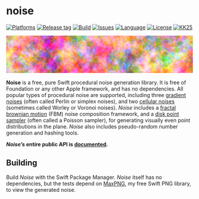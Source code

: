 # noise

[![Platforms](https://img.shields.io/badge/platform-any-lightgrey.svg)](https://swift.org/)
[![Release tag](https://img.shields.io/github/release/kelvin13/noise.svg)](https://github.com/kelvin13/noise/releases)
[![Build](https://travis-ci.org/kelvin13/noise.svg?branch=master)](https://travis-ci.org/kelvin13/noise)
[![Issues](https://img.shields.io/github/issues/kelvin13/noise.svg)](https://github.com/kelvin13/noise/issues?state=open)
[![Language](https://img.shields.io/badge/version-swift_4-ffa020.svg)](https://swift.org/)
[![License](https://img.shields.io/badge/license-GPL3-ff3079.svg)](https://github.com/kelvin13/noise/blob/master/COPYING)
[![KK25](https://img.shields.io/badge/KK25-HAPPY_BIRTHDAY_KARLIE!!!_%3C3-e030ff.svg)](https://www.google.com/search?q=karlie+kloss)

![](doc/1.0.0/png/banner_FBM.png)

**Noise** is a free, pure Swift procedural noise generation library. It is free of Foundation or any other Apple framework, and has no dependencies. All popular types of procedural noise are supported, including three [gradient noises](https://en.wikipedia.org/wiki/Perlin_noise) (often called Perlin or simplex noises), and two [cellular noises](https://en.wikipedia.org/wiki/Worley_noise) (sometimes called Worley or Voronoi noises). *Noise* includes a [fractal brownian motion](https://thebookofshaders.com/13/) (FBM) noise composition framework, and a [disk point sampler](https://en.wikipedia.org/wiki/Supersampling#Poisson_disc) (often called a Poisson sampler), for generating visually even point distributions in the plane. *Noise* also includes pseudo-random number generation and hashing tools.

***Noise*’s entire public API is [documented](doc/1.0.0).**

## Building

Build *Noise* with the Swift Package Manager. *Noise* itself has no dependencies, but the tests depend on [MaxPNG](https://github.com/kelvin13/maxpng), my free Swift PNG library, to view the generated noise.
